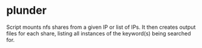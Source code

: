 plunder
=======

Script mounts nfs shares from a given IP or list
of IPs. It then creates output files for each share,
listing all instances of the keyword(s) being
searched for. 
